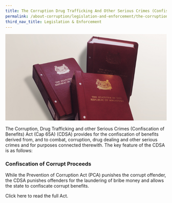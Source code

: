 ```yaml
---
title: The Corruption Drug Trafficking And Other Serious Crimes (Confiscation of Benefits) Act (CAP 65A)
permalink: /about-corruption/legislation-and-enforcement/the-corruption-drug-trafficking-and-other-serious-crimes-act/
third_nav_title: Legislation & Enforcement
---
```


<img src="/images/abt-corruption_cpib-statutes.jpg" alt="prevention of corruption act">

The Corruption, Drug Trafficking and other Serious Crimes (Confiscation of Benefits) Act (Cap 65A) (CDSA) provides for the confiscation of benefits derived from, and to combat, corruption, drug dealing and other serious crimes and for purposes connected therewith. The key feature of the CDSA is as follows:

### **Confiscation of Corrupt Proceeds**

While the Prevention of Corruption Act (PCA) punishes the corrupt offender, the CDSA punishes offenders for the laundering of bribe money and allows the state to confiscate corrupt benefits. 

Click here to read the full Act.
